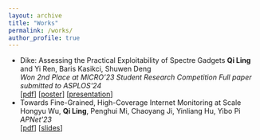 ```yaml
---
layout: archive
title: "Works"
permalink: /works/
author_profile: true
---
```


- Dike: Assessing the Practical Exploitability of Spectre Gadgets
  **Qi Ling** and Yi Ren, Baris Kasikci, Shuwen Deng  
  *Won 2nd Place at MICRO’23 Student Research Competition*
  *Full paper submitted to ASPLOS'24*  
  [[pdf]()] [[poster](/files/SRC%20Poster%20Portroit.pdf)] [[presentation]()]
- Towards Fine-Grained, High-Coverage Internet Monitoring at Scale
  Hongyu Wu, **Qi Ling**, Penghui Mi, Chaoyang Ji, Yinliang Hu, Yibo Pi  
  *APNet'23*  
  [[pdf](/files/sec5-towards_fine_grained.pdf)] [[slides](/files/Towards_slides.pdf)]
